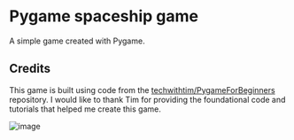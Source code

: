 # Pygame spaceship game

A simple game created with Pygame.

## Credits

This game is built using code from the [techwithtim/PygameForBeginners](https://github.com/techwithtim/PygameForBeginners.git) repository. I would like to thank Tim for providing the foundational code and tutorials that helped me create this game.

![image](https://github.com/TarkanC/Pygame_Beginner_Spaceship/assets/113241174/c3b9c077-9fde-4215-892d-3f967fe26e21)
